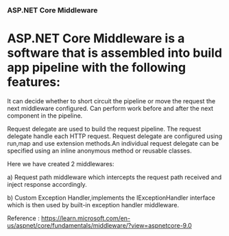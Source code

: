 ### ASP.NET Core Middleware ###

# ASP.NET Core Middleware is a software that is assembled into build app pipeline with the following features:

It can decide whether to short circuit the pipeline or move the request the next middleware configured.
Can perform work before and after the next component in the pipeline.

Request delegate are used to build the request pipeline. The request delegate handle each HTTP request.
Request delegate are configured using run,map and use extension methods.An individual request delegate can be specified using an inline anonymous method or reusable classes.

Here we have created 2 middlewares:

a) Request path middleware which intercepts the request path received and inject response accordingly.

b) Custom Exception Handler,implements the IExceptionHandler interface which is then used by built-in exception handler middleware.

Reference : https://learn.microsoft.com/en-us/aspnet/core/fundamentals/middleware/?view=aspnetcore-9.0


